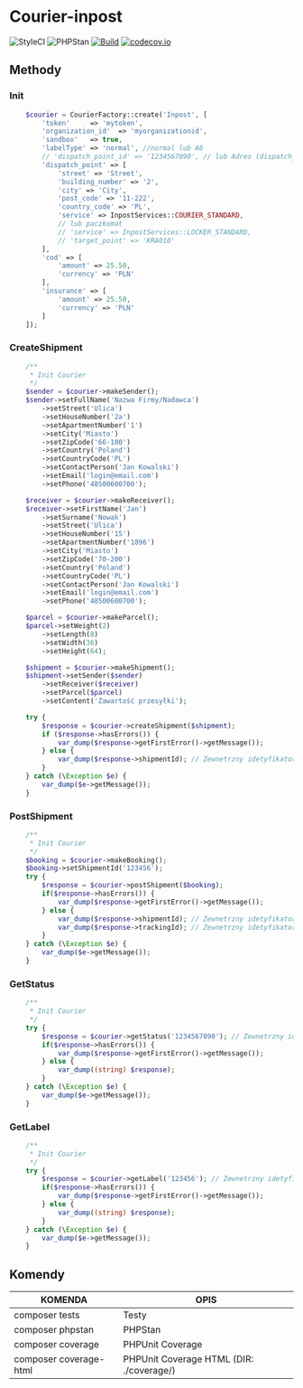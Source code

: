 # Courier-inpost

![StyleCI](https://github.styleci.io/repos/251561035/shield?style=flat&style=flat) ![PHPStan](https://img.shields.io/badge/PHPStan-level%205-brightgreen.svg?style=flat) [![Build](https://github.com/sylapi/courier-inpost/actions/workflows/build.yaml/badge.svg?event=push)](https://github.com/sylapi/courier-inpost/actions/workflows/build.yaml) [![codecov.io](https://codecov.io/github/sylapi/courier-inpost/coverage.svg)](https://codecov.io/github/sylapi/courier-inpost/)

## Methody

### Init

```php
    $courier = CourierFactory::create('Inpost', [
        'token'     => 'mytoken',
        'organization_id'  => 'myorganizationid',
        'sandbox'   => true,
        'labelType' => 'normal', //normal lub A6
        // 'dispatch_point_id' => '1234567890', // lub Adres (dispatch_point)
        'dispatch_point' => [
            'street' => 'Street',
            'building_number' => '2',
            'city' => 'City',
            'post_code' => '11-222',
            'country_code' => 'PL',
            'service' => InpostServices::COURIER_STANDARD,
            // lub paczkomat
            // 'service' => InpostServices::LOCKER_STANDARD,
            // 'target_point' => 'KRA010'            
        ],
        'cod' => [
            'amount' => 25.50,
            'currency' => 'PLN'
        ],
        'insurance' => [
            'amount' => 25.50,
            'currency' => 'PLN'
        ]
    ]);
```

### CreateShipment

```php
    /**
     * Init Courier
     */
    $sender = $courier->makeSender();
    $sender->setFullName('Nazwa Firmy/Nadawca')
        ->setStreet('Ulica')
        ->setHouseNumber('2a')
        ->setApartmentNumber('1')
        ->setCity('Miasto')
        ->setZipCode('66-100')
        ->setCountry('Poland')
        ->setCountryCode('PL')
        ->setContactPerson('Jan Kowalski')
        ->setEmail('login@email.com')
        ->setPhone('48500600700');

    $receiver = $courier->makeReceiver();
    $receiver->setFirstName('Jan')
        ->setSurname('Nowak')
        ->setStreet('Ulica')
        ->setHouseNumber('15')
        ->setApartmentNumber('1896')
        ->setCity('Miasto')
        ->setZipCode('70-200')
        ->setCountry('Poland')
        ->setCountryCode('PL')
        ->setContactPerson('Jan Kowalski')
        ->setEmail('login@email.com')
        ->setPhone('48500600700');

    $parcel = $courier->makeParcel();
    $parcel->setWeight(2)
        ->setLength(8)
        ->setWidth(36)
        ->setHeight(64);

    $shipment = $courier->makeShipment();
    $shipment->setSender($sender)
        ->setReceiver($receiver)
        ->setParcel($parcel)
        ->setContent('Zawartość przesyłki');

    try {
        $response = $courier->createShipment($shipment);
        if ($response->hasErrors()) {
            var_dump($response->getFirstError()->getMessage());
        } else {
            var_dump($response->shipmentId); // Zewnetrzny idetyfikator zamowienia
        }
    } catch (\Exception $e) {
        var_dump($e->getMessage());
    }
```

### PostShipment

```php
    /**
     * Init Courier
     */
    $booking = $courier->makeBooking();
    $booking->setShipmentId('123456');
    try {
        $response = $courier->postShipment($booking);
        if($response->hasErrors()) {
            var_dump($response->getFirstError()->getMessage());
        } else {
            var_dump($response->shipmentId); // Zewnetrzny idetyfikator zamowienia
            var_dump($response->trackingId); // Zewnetrzny idetyfikator sledzenia przesylki
        }
    } catch (\Exception $e) {
        var_dump($e->getMessage());
    }
```

### GetStatus

```php
    /**
     * Init Courier
     */
    try {
        $response = $courier->getStatus('1234567890'); // Zewnetrzny idetyfikator sledzenia przesylki
        if($response->hasErrors()) {
            var_dump($response->getFirstError()->getMessage());
        } else {
            var_dump((string) $response);
        }
    } catch (\Exception $e) {
        var_dump($e->getMessage());
    }
```


### GetLabel

```php
    /**
     * Init Courier
     */
    try {
        $response = $courier->getLabel('123456'); // Zewnetrzny idetyfikator zamowienia
        if($response->hasErrors()) {
            var_dump($response->getFirstError()->getMessage());
        } else {
            var_dump((string) $response);
        }
    } catch (\Exception $e) {
        var_dump($e->getMessage());
    }
```

## Komendy

| KOMENDA | OPIS |
| ------ | ------ |
| composer tests | Testy |
| composer phpstan |  PHPStan |
| composer coverage | PHPUnit Coverage |
| composer coverage-html | PHPUnit Coverage HTML (DIR: ./coverage/) |
